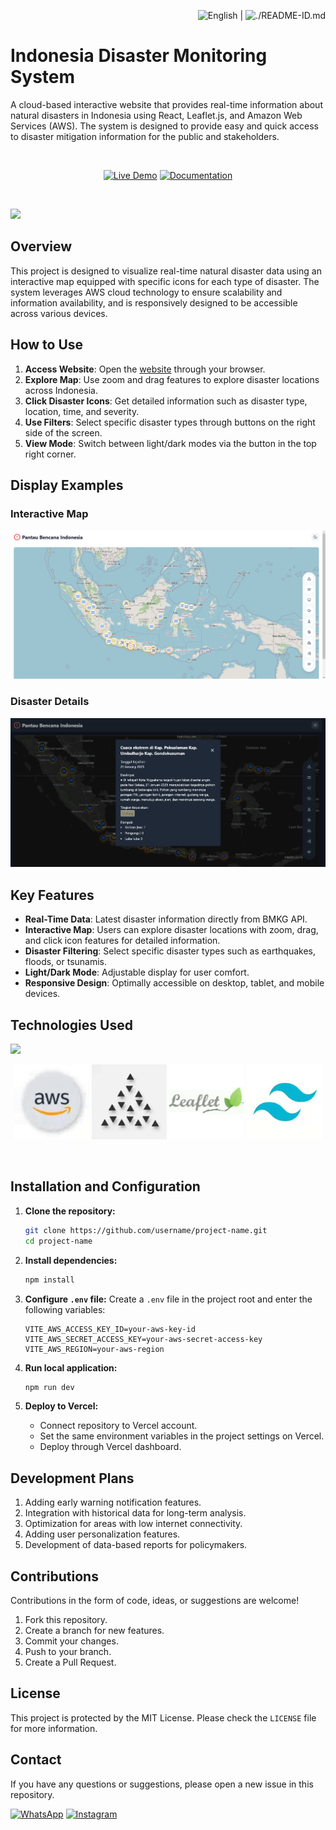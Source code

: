 <div align="right">

<img src="https://flagcdn.com/w40/gb.png" width="35" alt="English"> | <img src="https://flagcdn.com/w40/id.png" width="30" alt="./README-ID.md">

</div>

# Indonesia Disaster Monitoring System

A cloud-based interactive website that provides real-time information about natural disasters in Indonesia using React, Leaflet.js, and Amazon Web Services (AWS). The system is designed to provide easy and quick access to disaster mitigation information for the public and stakeholders.

<br>

<div align="center">

[![Live Demo](https://img.shields.io/badge/Live_Demo-00A4EF?style=for-the-badge&logo=web&logoColor=white)](https://zekia-map-bencana-indonesia.vercel.app/)  [![Documentation](https://img.shields.io/badge/Documentation-00A4EF?style=for-the-badge&logo=book&logoColor=white)](https://drive.google.com/file/d/1/documentation-link)

</div>

<br>

![](./readmemedia/preview.gif)

## Overview

This project is designed to visualize real-time natural disaster data using an interactive map equipped with specific icons for each type of disaster. The system leverages AWS cloud technology to ensure scalability and information availability, and is responsively designed to be accessible across various devices.

## How to Use

1. **Access Website**: Open the [website](https://zekia-map-bencana-indonesia.vercel.app/) through your browser.  
2. **Explore Map**: Use zoom and drag features to explore disaster locations across Indonesia.  
3. **Click Disaster Icons**: Get detailed information such as disaster type, location, time, and severity.  
4. **Use Filters**: Select specific disaster types through buttons on the right side of the screen.  
5. **View Mode**: Switch between light/dark modes via the button in the top right corner.

## Display Examples

### Interactive Map
![](./readmemedia/sslightmode.png)

### Disaster Details
![](./readmemedia/ssdetailbencana.png)

## Key Features

- **Real-Time Data**: Latest disaster information directly from BMKG API.  
- **Interactive Map**: Users can explore disaster locations with zoom, drag, and click icon features for detailed information.  
- **Disaster Filtering**: Select specific disaster types such as earthquakes, floods, or tsunamis.  
- **Light/Dark Mode**: Adjustable display for user comfort.  
- **Responsive Design**: Optimally accessible on desktop, tablet, and mobile devices.

## Technologies Used
![](./readmemedia/vite+react.gif)  

<div align="center">
   
![AWS](https://github.com/Ryan-infitech/Map-Informasi-Bencana/blob/main/readmemedia/aws.gif)  ![Vercel](https://github.com/Ryan-infitech/Map-Informasi-Bencana/blob/main/readmemedia/vercel.gif)  ![Leaflet.js](https://github.com/Ryan-infitech/Map-Informasi-Bencana/blob/main/readmemedia/leaflet.gif)  ![Tailwind CSS](https://github.com/Ryan-infitech/Map-Informasi-Bencana/blob/main/readmemedia/tailwind.gif)

</div>

<br>

## Installation and Configuration

1. **Clone the repository:**
   ```bash
   git clone https://github.com/username/project-name.git
   cd project-name
   ```

2. **Install dependencies:**
   ```bash
   npm install
   ```

3. **Configure `.env` file:**
   Create a `.env` file in the project root and enter the following variables:
   ```env
   VITE_AWS_ACCESS_KEY_ID=your-aws-key-id
   VITE_AWS_SECRET_ACCESS_KEY=your-aws-secret-access-key
   VITE_AWS_REGION=your-aws-region
   ```

4. **Run local application:**
   ```bash
   npm run dev
   ```

5. **Deploy to Vercel:**
   - Connect repository to Vercel account.
   - Set the same environment variables in the project settings on Vercel.
   - Deploy through Vercel dashboard.

## Development Plans

1. Adding early warning notification features.  
2. Integration with historical data for long-term analysis.  
3. Optimization for areas with low internet connectivity.  
4. Adding user personalization features.  
5. Development of data-based reports for policymakers.

## Contributions

Contributions in the form of code, ideas, or suggestions are welcome!  
1. Fork this repository.  
2. Create a branch for new features.  
3. Commit your changes.  
4. Push to your branch.  
5. Create a Pull Request.

## License

This project is protected by the MIT License. Please check the `LICENSE` file for more information.

## Contact

If you have any questions or suggestions, please open a new issue in this repository.

[![WhatsApp](https://img.shields.io/badge/WhatsApp-25D366?style=for-the-badge&logo=whatsapp&logoColor=white)](https://wa.me/6285157517798)
[![Instagram](https://img.shields.io/badge/Instagram-E4405F?style=for-the-badge&logo=instagram&logoColor=white)](https://www.instagram.com/ryan.septiawan__/)
